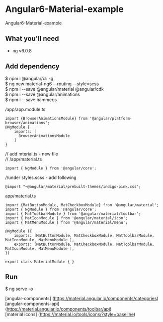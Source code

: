 # Angular6-Material-example
Angular6-Material-example  

## What you'll need
- ng v6.0.8  

## Add dependency 

$ npm i @angular/cli -g  
$ ng new material-ng6 --routing --style=scss  
$ npm i --save @angular/material @angular/cdk  
$ npm i --save @angular/animations  
$ npm i --save hammerjs  


/app/app.module.ts  
```
import {BrowserAnimationsModule} from '@angular/platform-browser/animations';
@NgModule {
    imports: [
      BrowserAnimationsModule
    ]
}
```

// add mterial.ts - new file  
// /app/material.ts  
```
import { NgModule } from '@angular/core';
```

//under styles.scss - add following  
```
@import "~@angular/material/prebuilt-themes/indigo-pink.css";
```

app/material.ts  
```
import {MatButtonModule, MatCheckboxModule} from '@angular/material';
import { NgModule } from '@angular/core';
import { MatToolbarModule } from '@angular/material/toolbar';
import { MatIconModule } from '@angular/material/icon';
import { MatMenuModule } from '@angular/material/menu';

@NgModule ({
    imports: [MatButtonModule, MatCheckboxModule, MatToolbarModule, MatIconModule, MatMenuModule ],
    exports: [MatButtonModule, MatCheckboxModule, MatToolbarModule, MatIconModule, MatMenuModule ],
})

export class MaterialModule { }
```


## Run
$ ng serve -o  

[angular-components] (https://material.angular.io/components/categories)  
[angular-components-api] (https://material.angular.io/components/toolbar/api)  
[material icons] (https://material.io/tools/icons/?style=baseline)  


